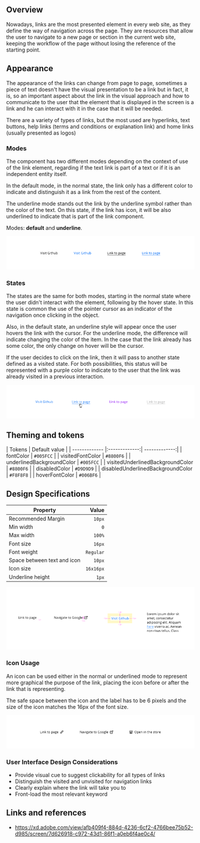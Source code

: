 ## Overview

Nowadays, links are the most presented element in every web site, as they define the way of navigation across the page. They are resources that allow the user to navigate to a new page or section in the current web site, keeping the workflow of the page without losing the reference of the starting point. 

## Appearance

The appearance of the links can change from page to page, sometimes a piece of text doesn't have the visual presentation to be a link but in fact, it is, so an important aspect about the link in the visual approach and how to communicate to the user that the element that is displayed in the screen is a link and he can interact with it in the case that it will be needed.

There are a variety of types of links, but the most used are hyperlinks, text buttons, help links (terms and conditions or explanation link) and home links (usually presented as logos)

### Modes

The component has two different modes depending on the context of use of the link element, regarding if the text link is part of a text or if it is an independent entity itself.

In the default mode, in the normal state, the link only has a different color to indicate and distinguish it as a link from the rest of the content. 

The underline mode stands out the link by the underline symbol rather than the color of the text. On this state, if the link has icon, it will be also underlined to indicate that is part of the link component.

Modes: __default__ and __underline__.

![Modes of the link component](images/link_modes.png)

### States

The states are the same for both modes, starting in the normal state where the user didn't interact with the element, following by the hover state. In this state is common the use of the pointer cursor as an indicator of the navigation once clicking in the object. 

Also, in the default state, an underline style will appear once the user hovers the link with the cursor. For the underline mode, the difference will indicate changing the color of the item. In the case that the link already has some color, the only change on hover will be the cursor.

If the user decides to click on the link, then it will pass to another state defined as a visited state. For both possibilities, this status will be represented with a purple color to indicate to the user that the link was already visited in a previous interaction.

![States of the link for both modes](images/link_states.png)
 
## Theming and tokens

| Tokens        | Default value |
| ------------- |:-------------:| -------------:|
| fontColor      | `#005FCC` |
| visitedFontColor | `#8800F6`  |
| underlinedBackgroundColor | `#005FCC`  |
| visitedUnderlinedBackgroundColor | `#8800F6`  |
| disabledColor | `#D9D9D9`  |
| disabledUnderlinedBackgroundColor | `#F8F8F8`  |
| hoverFontColor | `#006BF6`  |

## Design Specifications

| Property           | Value|
|--------------------|------:|
| Recommended Margin | `10px`|
| Min width          | `0` |
| Max width          | `100%` |
| Font size          | `16px` |
| Font weight        | `Regular` |
| Space between text and icon | `10px` |
| Icon size          | `16x16px` |
| Underline height   | `1px` |

![Design specifications for link component](images/link_specifications.png)

### Icon Usage

An icon can be used either in the normal or underlined mode to represent more graphical the purpose of the link, placing the icon before or after the link that is representing.

The safe space between the icon and the label has to be 6 pixels and the size of the icon matches the 16px of the font size.

![Icon usage with link component](images/link_icon.png)

### User Interface Design Considerations

- Provide visual cue to suggest clickability for all types of links
- Distinguish the visited and unvisited for navigation links
- Clearly explain where the link will take you to
- Front-load the most relevant keyword

## Links and references

- https://xd.adobe.com/view/afb409f4-884d-4236-6cf2-4766bee75b52-d985/screen/7d626918-c972-43d1-86f1-a0eb6f4ae0c4/